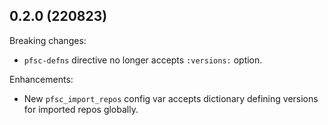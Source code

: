 ## 0.2.0 (220823)

Breaking changes:

* `pfsc-defns` directive no longer accepts `:versions:` option.

Enhancements:

* New `pfsc_import_repos` config var accepts dictionary defining
  versions for imported repos globally.
